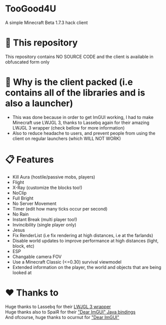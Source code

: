 # TooGood4U
A simple Minecraft Beta 1.7.3 hack client

# 💬 This repository
This repository contains NO SOURCE CODE and the client is available in obfuscated form only

# 💬 Why is the client packed (i.e contains all of the libraries and is also a launcher)
- This was done because in order to get ImGUI working, I had to make Minecraft use LWJGL 3, thanks to Lassebq again for their amazing LWJGL 3 wrapper (check bellow for more information)
- Also to reduce headache to users, and prevent people from using the client on regular launchers (which WILL NOT WORK)

# 📋 Features
- Kill Aura (hostile/passive mobs, players)
- Flight
- X-Ray (customize the blocks too!)
- NoClip
- Full Bright
- No Server Movement
- Timer (edit how many ticks occur per second)
- No Rain
- Instant Break (multi player too!)
- Invincibility (single player only)
- Jesus
- Fix RenderList (i.e fix rendering at high distances, i.e at the farlands)
- Disable world updates to improve performance at high distances (light, block, etc)
- ESP
- Changable camera FOV
- Use a Minecraft Classic (<=0.30) survival viewmodel
- Extended information on the player, the world and objects that are being looked at

# ❤️ Thanks to
Huge thanks to Lassebq for their [LWJGL 3 wrapper](https://github.com/Lassebq/legacy-lwjgl3)<br>
Huge thanks also to SpaiR for their ["Dear ImGUI" Java bindings](https://github.com/SpaiR/imgui-java)<br>
And ofcourse, huge thanks to ocurnut for ["Dear ImGUI"](https://github.com/ocornut/imgui)
